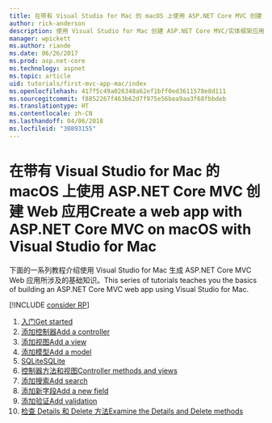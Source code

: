 ```yaml
---
title: 在带有 Visual Studio for Mac 的 macOS 上使用 ASP.NET Core MVC 创建 Web 应用
author: rick-anderson
description: 使用 Visual Studio for Mac 创建 ASP.NET Core MVC/实体框架应用
manager: wpickett
ms.author: riande
ms.date: 06/26/2017
ms.prod: asp.net-core
ms.technology: aspnet
ms.topic: article
uid: tutorials/first-mvc-app-mac/index
ms.openlocfilehash: 417f5c49a026348a62ef1bff0ed3611578e8d111
ms.sourcegitcommit: f8852267f463b62d7f975e56bea9aa3f68fbbdeb
ms.translationtype: HT
ms.contentlocale: zh-CN
ms.lasthandoff: 04/06/2018
ms.locfileid: "30893155"
---
```

# <a name="create-a-web-app-with-aspnet-core-mvc-on-macos-with-visual-studio-for-mac"></a><span data-ttu-id="22c5e-103">在带有 Visual Studio for Mac 的 macOS 上使用 ASP.NET Core MVC 创建 Web 应用</span><span class="sxs-lookup"><span data-stu-id="22c5e-103">Create a web app with ASP.NET Core MVC on macOS with Visual Studio for Mac</span></span>

<span data-ttu-id="22c5e-104">下面的一系列教程介绍使用 Visual Studio for Mac 生成 ASP.NET Core MVC Web 应用所涉及的基础知识。</span><span class="sxs-lookup"><span data-stu-id="22c5e-104">This series of tutorials teaches you the basics of building an ASP.NET Core MVC web app using Visual Studio for Mac.</span></span> 

[!INCLUDE [consider RP](../../includes/razor.md)]

1. [<span data-ttu-id="22c5e-105">入门</span><span class="sxs-lookup"><span data-stu-id="22c5e-105">Get started</span></span>](xref:tutorials/first-mvc-app-mac/start-mvc)
1. [<span data-ttu-id="22c5e-106">添加控制器</span><span class="sxs-lookup"><span data-stu-id="22c5e-106">Add a controller</span></span>](xref:tutorials/first-mvc-app-mac/adding-controller)
1. [<span data-ttu-id="22c5e-107">添加视图</span><span class="sxs-lookup"><span data-stu-id="22c5e-107">Add a view</span></span>](xref:tutorials/first-mvc-app-mac/adding-view)
1. [<span data-ttu-id="22c5e-108">添加模型</span><span class="sxs-lookup"><span data-stu-id="22c5e-108">Add a model</span></span>](xref:tutorials/first-mvc-app-mac/adding-model)
1. [<span data-ttu-id="22c5e-109">SQLite</span><span class="sxs-lookup"><span data-stu-id="22c5e-109">SQLite</span></span>](xref:tutorials/first-mvc-app-mac/working-with-sql)
1. [<span data-ttu-id="22c5e-110">控制器方法和视图</span><span class="sxs-lookup"><span data-stu-id="22c5e-110">Controller methods and views</span></span>](xref:tutorials/first-mvc-app-mac/controller-methods-views)
1. [<span data-ttu-id="22c5e-111">添加搜索</span><span class="sxs-lookup"><span data-stu-id="22c5e-111">Add search</span></span>](xref:tutorials/first-mvc-app-mac/search)
1. [<span data-ttu-id="22c5e-112">添加新字段</span><span class="sxs-lookup"><span data-stu-id="22c5e-112">Add a new field</span></span>](xref:tutorials/first-mvc-app-mac/new-field)
1. [<span data-ttu-id="22c5e-113">添加验证</span><span class="sxs-lookup"><span data-stu-id="22c5e-113">Add validation</span></span>](xref:tutorials/first-mvc-app-mac/validation)
1. [<span data-ttu-id="22c5e-114">检查 Details 和 Delete 方法</span><span class="sxs-lookup"><span data-stu-id="22c5e-114">Examine the Details and Delete methods</span></span>](xref:tutorials/first-mvc-app/details)

